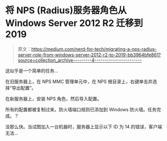 # 将 NPS (Radius)服务器角色从 Windows Server 2012 R2 迁移到 2019

> 原文：<https://medium.com/nerd-for-tech/migrating-a-nps-radius-server-role-from-windows-server-2012-r2-to-2019-bb3964bfe861?source=collection_archive---------4----------------------->

这似乎是一个简单的任务…

在旧服务器上，在 NPS MMC 管理单元中，在 NPS 根目录上，右键单击并选择“导出配置”。

在新服务器上，安装 NPS 角色，然后导入配置。

所有的配置都被复制过来。防火墙端口规则已添加到 Windows 防火墙。任务完成。？

没那么快。当试图加入一台机器时，服务器上显示以下 ID 为 14 的错误，客户端无法…